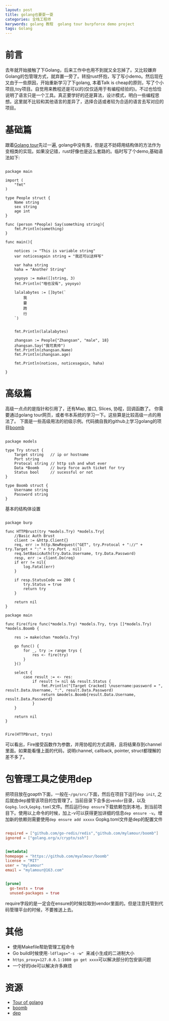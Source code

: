```yaml
---
layout: post
title: golang也要耍一耍
categories: 全栈工程师
kerywords: golang 教程  golang tour burpforce demo project
tags: Golang
---
```


# 前言

去年就开始接触了下Golang，后来工作中也用不到就又全忘掉了。又比较嫌弃Golang的包管理方式，就弃置一旁了。转投rust怀抱，写了写小demo。然后现在又由于一些原因，开始重新学习了下golang, 本着Talk is cheap的原则，写了个小项目,toy项目。自觉用来教程还是可以的(仅仅适用于有编程经验的)。不过也恰恰说明了语言只是一个工具。真正要学好的还是算法，设计模式，明白一些编程思想。这里就不比较和其他语言的差异了，选择合适或者较为合适的语言去写对应的项目。

# 基础篇

跟着[Golang tour](https://tour.golang.org)先过一遍, golang中没有类，但是这不妨碍用结构体的方法作为变相类的实现。如果没记错，rust好像也是这么套路的。临时写了个demo,基础语法如下:

```golang

package main

import (
	"fmt"
)

type People struct {
	Name string				
	sex string
	age int
} 

func (person *People) Say(something string){
	fmt.Println(something)
}

func main(){

	notices := "This is variable string"
	var noticesagain string = "我还可以这样写"

	var haha string
	haha = "Another String"

	yoyoyo := make([]string, 3)
	fmt.Println("啥也没有", yoyoyo)

	lalalabytes := []byte(`
		我
		要
		跨
		行
	`)

	
	fmt.Println(lalalabytes)

	zhangsan := People{"Zhangsan", "male", 18}
	zhangsan.Say("我可真帅")
	fmt.Println(zhangsan.Name)
	fmt.Println(zhangsan.age)

	fmt.Println(notices, noticesagain, haha)

}

```

# 高级篇

高级一点点的是指针和引用了，还有Map, 接口, Slices, 协程，回调函数了。 你需要通过golang tour网页，或者书本系统的学习一下。这些算是比较高级一点的用法了。 下面是一些高级用法的初级示例。代码摘自我的github上学习golang的项目[boomb](https://github.com/mylamour/boomb)

```golang

package models

type Try struct {
	Target string	// ip or hostname
	Port string
	Protocal string	// http ssh and what ever
	Data *Boomb		// burp force auth ticket for try
	Status bool		// sucessful or not
}

type Boomb struct {
	Username string
	Password string
}

```
基本的结构体设置

```golang

package burp

func HTTPBrust(try *models.Try) *models.Try{
	//Basic Auth Brust
	client := &http.Client{}
	req, err := http.NewRequest("GET", try.Protocal + "://" + try.Target + ":" + try.Port , nil)
	req.SetBasicAuth(try.Data.Username, try.Data.Password)
	resp, err := client.Do(req)
	if err != nil{
		log.Fatal(err)
	}

	if resp.StatusCode == 200 {
		try.Status = true
		return try
	}

	return nil
}

```

```golang
package main

func Fire(fire func(*models.Try) *models.Try, trys []*models.Try) *models.Boomb {

	res := make(chan *models.Try)

	go func() {
		for _, try := range trys {
			res <- fire(try)
		}
	}()

	select {
		case result := <- res:
			if result != nil && result.Status {
				fmt.Println("[Target Cracked] \nusername:password = ", result.Data.Username, ":", result.Data.Password)
				return &models.Boomb{result.Data.Username, result.Data.Password}
			}
	}

	return nil
}


Fire(HTTPBrust, trys)

```

可以看出，Fire接受函数作为参数，并用协程的方式调用，且将结果存到channel里面。如果能看懂上面的代码，说明channel, callback, pointer, struct都理解的差不多了。


# 包管理工具之使用dep

把项目放在goapth下面，一般在`~/go/src/`下面，然后在项目下运行`dep init`, 之后就由dep接管该项目的包管理了。当前目录下会多出`vendor`目录，以及`Gopkg.lock`,`Gopkg.toml`文件。然后运行`dep ensure`下载依赖包到本地，到当前项目下。使用以上命令的时候，加上-v可以获得更加详细的信息`dep ensure -v`。增加新的依赖则需要使用`dep ensure add xxxxx`
Gopkg.toml文件是dep的配置文件

```toml

required = ["github.com/go-redis/redis","github.com/mylamour/boomb"]
ignored = ["golang.org/x/crypto/ssh"]


[metadata]
homepage = "https://github.com/myalmour/boomb"
license = "MIT"
user = "mylamour"
email = "mylamour@163.com"


[prune]
  go-tests = true
  unused-packages = true

```

require字段的是一定会在ensure的时候拉取到vendor里面的。但是注意托管到代码管理平台的时候，不要推送上去。


# 其他

* 使用Makefile帮助管理工程命令
* Go build时候使用`-ldflags="-s -w" `来减小生成的二进制大小
* `https_proxy=127.0.0.1:1080 go get xxxx`可以解决部分的包安装问题
* 一个好的ide可以解决许多麻烦


# 资源

* [Tour of golang](https://tour.golang.org)
* [boomb](https://github.com/mylamour/boomb)
* [dep](https://github.com/golang/dep)